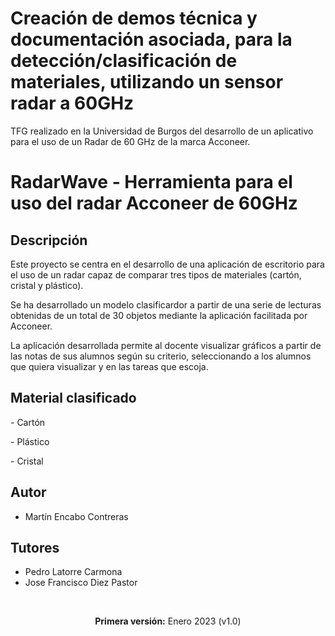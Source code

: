 # Creación de demos técnica y documentación asociada, para la detección/clasificación de materiales, utilizando un sensor radar a 60GHz
<p>TFG realizado en la Universidad de Burgos del desarrollo de un aplicativo para el uso de un Radar de 60 GHz de la marca Acconeer.</p>
<h1>RadarWave - Herramienta para el uso del radar Acconeer de 60GHz</h1>
<h2>Descripción</h2>
<p>Este proyecto se centra en el desarrollo de una aplicación de escritorio para el uso de un radar capaz de comparar tres tipos de materiales (cartón, cristal y plástico).</p>
<p>Se ha desarrollado un modelo clasificardor a partir de una serie de lecturas obtenidas de un total de 30 objetos mediante la aplicación facilitada por Acconeer.</p>
<p>La aplicación desarrollada permite al docente visualizar gráficos a partir de las notas de sus alumnos según su criterio, seleccionando a los alumnos que quiera visualizar y en las tareas que escoja.</p>

<h2>Material clasificado</h2>
<p>- Cartón</p>
<p>- Plástico</p>
<p>- Cristal</p>

<h2>Autor</h2>
<ul>
<li>Martín Encabo Contreras</li>
</ul>
<h2>Tutores</h2>
<ul>
<li>Pedro Latorre Carmona</li>
<li>Jose Francisco Diez Pastor</li>
</ul>
<br/>
<p align="center"><b>Primera versión:</b> Enero 2023 (v1.0)</p>

